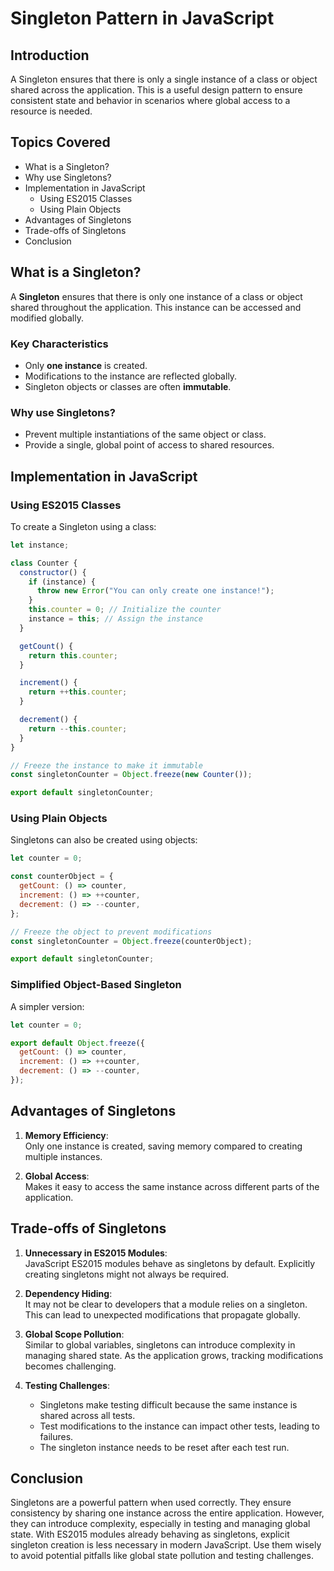 # Singleton Pattern in JavaScript

## Introduction
A Singleton ensures that there is only a single instance of a class or object shared across the application. This is a useful design pattern to ensure consistent state and behavior in scenarios where global access to a resource is needed.

## Topics Covered
- What is a Singleton?
- Why use Singletons?
- Implementation in JavaScript
  - Using ES2015 Classes
  - Using Plain Objects
- Advantages of Singletons
- Trade-offs of Singletons
- Conclusion

## What is a Singleton?
A **Singleton** ensures that there is only one instance of a class or object shared throughout the application. This instance can be accessed and modified globally.

### Key Characteristics
- Only **one instance** is created.
- Modifications to the instance are reflected globally.
- Singleton objects or classes are often **immutable**.

### Why use Singletons?
- Prevent multiple instantiations of the same object or class.
- Provide a single, global point of access to shared resources.

## Implementation in JavaScript

### Using ES2015 Classes
To create a Singleton using a class:
```javascript
let instance;

class Counter {
  constructor() {
    if (instance) {
      throw new Error("You can only create one instance!");
    }
    this.counter = 0; // Initialize the counter
    instance = this; // Assign the instance
  }

  getCount() {
    return this.counter;
  }

  increment() {
    return ++this.counter;
  }

  decrement() {
    return --this.counter;
  }
}

// Freeze the instance to make it immutable
const singletonCounter = Object.freeze(new Counter());

export default singletonCounter;
```

### Using Plain Objects
Singletons can also be created using objects:
```javascript
let counter = 0;

const counterObject = {
  getCount: () => counter,
  increment: () => ++counter,
  decrement: () => --counter,
};

// Freeze the object to prevent modifications
const singletonCounter = Object.freeze(counterObject);

export default singletonCounter;
```

### Simplified Object-Based Singleton
A simpler version:
```javascript
let counter = 0;

export default Object.freeze({
  getCount: () => counter,
  increment: () => ++counter,
  decrement: () => --counter,
});
```

## Advantages of Singletons

1. **Memory Efficiency**:  
   Only one instance is created, saving memory compared to creating multiple instances.

2. **Global Access**:  
   Makes it easy to access the same instance across different parts of the application.

## Trade-offs of Singletons

1. **Unnecessary in ES2015 Modules**:  
   JavaScript ES2015 modules behave as singletons by default. Explicitly creating singletons might not always be required.

2. **Dependency Hiding**:  
   It may not be clear to developers that a module relies on a singleton. This can lead to unexpected modifications that propagate globally.

3. **Global Scope Pollution**:  
   Similar to global variables, singletons can introduce complexity in managing shared state. As the application grows, tracking modifications becomes challenging.

4. **Testing Challenges**:  
   - Singletons make testing difficult because the same instance is shared across all tests.
   - Test modifications to the instance can impact other tests, leading to failures.
   - The singleton instance needs to be reset after each test run.

## Conclusion
Singletons are a powerful pattern when used correctly. They ensure consistency by sharing one instance across the entire application. However, they can introduce complexity, especially in testing and managing global state. With ES2015 modules already behaving as singletons, explicit singleton creation is less necessary in modern JavaScript. Use them wisely to avoid potential pitfalls like global state pollution and testing challenges.

